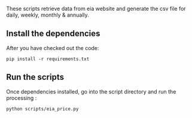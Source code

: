 These scripts retrieve data from eia website and generate the csv file for daily, weekly, monthly & annually.


## Install the dependencies

After you have checked out the code:
	
	pip install -r requirements.txt

	
## Run the scripts

Once dependencies installed, go into the script directory and run the processing :

    python scripts/eia_price.py
	